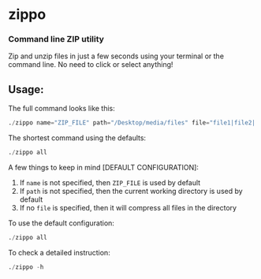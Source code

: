 # zippo
### Command line ZIP utility

Zip and unzip files in just a few seconds using your terminal or the command line. No need to click or select anything! 

## Usage:

The full command looks like this:
```D
./zippo name="ZIP_FILE" path="/Desktop/media/files" file="file1|file2|...|fileX"
```

The shortest command using the defaults:
```D
./zippo all
```

A few things to keep in mind [DEFAULT CONFIGURATION]:
1. If `name` is not specified, then `ZIP_FILE` is used by default
2. If `path` is not specified, then the current working directory is used by default
3. If no `file` is specified, then it will compress all files in the directory

To use the default configuration: 
```D
./zippo all
```

To check a detailed instruction:
```D
./zippo -h
```

